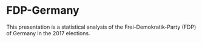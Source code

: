 # FDP-Germany

This presentation is a statistical analysis of the Frei-Demokratik-Party (FDP) of Germany in the 2017 elections. 
